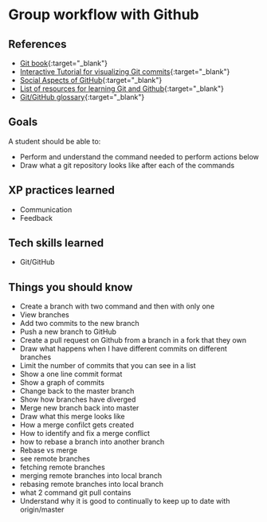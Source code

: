# Group workflow with Github

## References
* [Git book](http://git-scm.com/book/){:target="_blank"}
* [Interactive Tutorial for visualizing Git commits](http://pcottle.github.io/learnGitBranching/){:target="_blank"}
* [Social Aspects of GitHub](https://help.github.com/articles/be-social){:target="_blank"}
* [List of resources for learning Git and Github](https://help.github.com/articles/what-are-other-good-resources-for-learning-git-and-github){:target="_blank"}
* [Git/GitHub glossary](https://help.github.com/articles/github-glossary){:target="_blank"}

## Goals

A student should be able to:

* Perform and understand the command needed to perform actions below
* Draw what a git repository looks like after each of the commands

## XP practices learned

* Communication
* Feedback

## Tech skills learned

* Git/GitHub

## Things you should know

* Create a branch with two command and then with only one
* View branches
* Add two commits to the new branch
* Push a new branch to GitHub
* Create a pull request on Github from a branch in a fork that they own
* Draw what happens when I have different commits on different branches
* Limit the number of commits that you can see in a list
* Show a one line commit format
* Show a graph of commits
* Change back to the master branch
* Show how branches have diverged
* Merge new branch back into master
* Draw what this merge looks like
* How a merge confilct gets created
* How to identify and fix a merge conflict
* how to rebase a branch into another branch
* Rebase vs merge
* see remote branches
* fetching remote branches
* merging remote branches into local branch
* rebasing remote branches into local branch
* what 2 command git pull contains
* Understand why it is good to continually to keep up to date with origin/master
